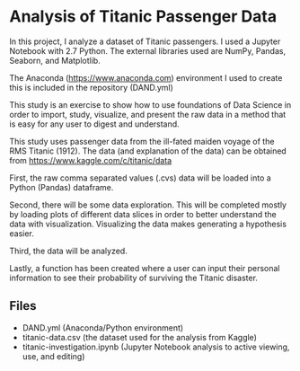 # Analysis of Titanic Passenger Data

In this project, I analyze a dataset of Titanic passengers. I used a Jupyter Notebook with 2.7 Python. The external libraries used are NumPy, Pandas, Seaborn, and Matplotlib.

The Anaconda (https://www.anaconda.com) environment I used to create this is included in the repository (DAND.yml)

This study is an exercise to show how to use foundations of Data Science in order to import, study, visualize, and present the raw data in a method that is easy for any user to digest and understand.

This study uses passenger data from the ill-fated maiden voyage of the RMS Titanic (1912). The data (and explanation of the data) can be obtained from https://www.kaggle.com/c/titanic/data

First, the raw comma separated values (.cvs) data will be loaded into a Python (Pandas) dataframe.

Second, there will be some data exploration. This will be completed mostly by loading plots of different data slices in order to better understand the data with visualization. Visualizing the data makes generating a hypothesis easier.

Third, the data will be analyzed.

Lastly, a function has been created where a user can input their personal information to see their probability of surviving the Titanic disaster.

## Files
* DAND.yml (Anaconda/Python environment)
* titanic-data.csv (the dataset used for the analysis from Kaggle)
* titanic-investigation.ipynb (Jupyter Notebook analysis to active viewing, use, and editing)

